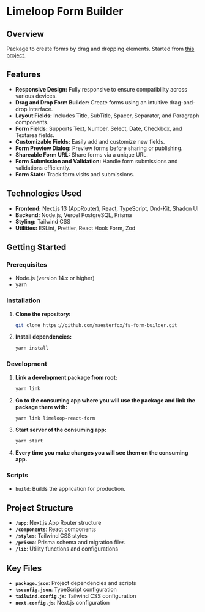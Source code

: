 # Limeloop Form Builder

## Overview

Package to create forms by drag and dropping elements. Started from [this project](https://github.com/maesterfox/fs-form-builder).

## Features

- **Responsive Design:** Fully responsive to ensure compatibility across various devices.
- **Drag and Drop Form Builder:** Create forms using an intuitive drag-and-drop interface.
- **Layout Fields:** Includes Title, SubTitle, Spacer, Separator, and Paragraph components.
- **Form Fields:** Supports Text, Number, Select, Date, Checkbox, and Textarea fields.
- **Customizable Fields:** Easily add and customize new fields.
- **Form Preview Dialog:** Preview forms before sharing or publishing.
- **Shareable Form URL:** Share forms via a unique URL.
- **Form Submission and Validation:** Handle form submissions and validations efficiently.
- **Form Stats:** Track form visits and submissions.

## Technologies Used

- **Frontend:** Next.js 13 (AppRouter), React, TypeScript, Dnd-Kit, Shadcn UI
- **Backend:** Node.js, Vercel PostgreSQL, Prisma
- **Styling:** Tailwind CSS
- **Utilities:** ESLint, Prettier, React Hook Form, Zod

## Getting Started

### Prerequisites

- Node.js (version 14.x or higher)
- yarn

### Installation

1. **Clone the repository:**
   ```sh
   git clone https://github.com/maesterfox/fs-form-builder.git
   ```

2. **Install dependencies:**
   ```sh
   yarn install
   ```

### Development

1. **Link a development package from root:**
   ```sh
   yarn link
   ```

2. **Go to the consuming app where you will use the package and link the package there with:**
   ```sh
   yarn link limeloop-react-form
   ```

3. **Start server of the consuming app:**
   ```sh
   yarn start
   ```
4. **Every time you make changes you will see them on the consuming app.**

### Scripts

- `build`: Builds the application for production.

## Project Structure

- **`/app`**: Next.js App Router structure
- **`/components`**: React components
- **`/styles`**: Tailwind CSS styles
- **`/prisma`**: Prisma schema and migration files
- **`/lib`**: Utility functions and configurations

## Key Files

- **`package.json`**: Project dependencies and scripts
- **`tsconfig.json`**: TypeScript configuration
- **`tailwind.config.js`**: Tailwind CSS configuration
- **`next.config.js`**: Next.js configuration